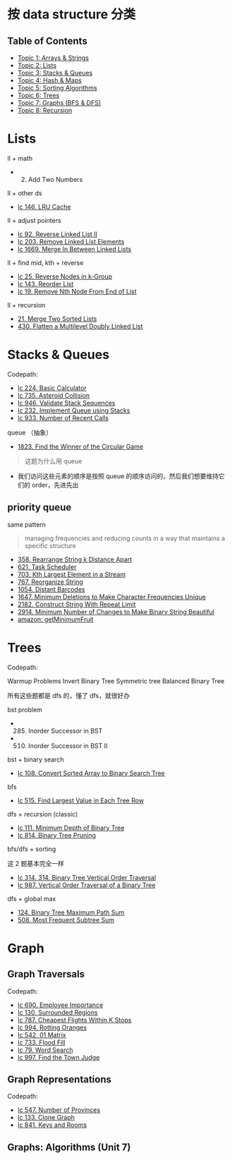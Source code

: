 # 按 data structure 分类

## Table of Contents

- [Topic 1: Arrays & Strings](#topic-1-arrays--strings)
- [Topic 2: Lists](#topic-2-lists)
- [Topic 3: Stacks & Queues](#topic-3-stacks--queues)
- [Topic 4: Hash & Maps](#topic-4-hash--maps)
- [Topic 5: Sorting Algorithms](#topic-5-sorting-algorithms)
- [Topic 6: Trees](#topic-6-trees)
- [Topic 7: Graphs (BFS & DFS)](#Graph)
- [Topic 8: Recursion](#topic-8-recursion)

# Lists

ll + math

- 2. Add Two Numbers

ll + other ds

- [lc 146. LRU Cache](https://leetcode.com/problems/lru-cache/)

ll + adjust pointers

- [lc 92. Reverse Linked List II](https://leetcode.com/problems/reverse-linked-list-ii/)
- [lc 203. Remove Linked List Elements](https://leetcode.com/problems/remove-linked-list-elements/)
- [lc 1669. Merge In Between Linked Lists](https://leetcode.com/problems/merge-in-between-linked-lists/)

ll + find mid, kth + reverse

- [lc 25. Reverse Nodes in k-Group](https://leetcode.com/problems/reverse-nodes-in-k-group/description/)
- [lc 143. Reorder List](https://leetcode.com/problems/reorder-list/)
- [lc 19. Remove Nth Node From End of List](https://leetcode.com/problems/remove-nth-node-from-end-of-list/)

ll + recursion

- [21. Merge Two Sorted Lists](https://leetcode.com/problems/merge-two-sorted-lists/)
- [430. Flatten a Multilevel Doubly Linked List](https://leetcode.com/problems/flatten-a-multilevel-doubly-linked-list/)

# Stacks & Queues

Codepath:

- [lc 224. Basic Calculator](https://leetcode.com/problems/basic-calculator/)
- [lc 735. Asteroid Collision](https://leetcode.com/problems/asteroid-collision/)
- [lc 946. Validate Stack Sequences](https://leetcode.com/problems/validate-stack-sequences/)
- [lc 232. Implement Queue using Stacks](https://leetcode.com/problems/implement-queue-using-stacks/)
- [lc 933. Number of Recent Calls](https://leetcode.com/problems/number-of-recent-calls/)

queue （抽象）

- [1823. Find the Winner of the Circular Game](https://leetcode.com/problems/find-the-winner-of-the-circular-game/description/)

> 这题为什么用 queue

- 我们访问这些元素的顺序是按照 queue 的顺序访问的，然后我们想要维持它们的 order，先进先出

## priority queue

same pattern

> managing frequencies and reducing counts in a way that maintains a specific structure

- [358. Rearrange String k Distance Apart](https://leetcode.com/problems/rearrange-string-k-distance-apart/)
- [621. Task Scheduler](https://leetcode.com/problems/task-scheduler/)
- [703. Kth Largest Element in a Stream](https://leetcode.com/problems/kth-largest-element-in-a-stream/)
- [767. Reorganize String](https://leetcode.com/problems/reorganize-string/)
- [1054. Distant Barcodes](https://leetcode.com/problems/distant-barcodes/)
- [1647. Minimum Deletions to Make Character Frequencies Unique](https://leetcode.com/problems/minimum-deletions-to-make-character-frequencies-unique/)
- [2182. Construct String With Repeat Limit](https://leetcode.com/problems/construct-string-with-repeat-limit/)
- [2914. Minimum Number of Changes to Make Binary String Beautiful](https://leetcode.com/problems/minimum-number-of-changes-to-make-binary-string-beautiful/)
- [amazon: getMinimumFruit](https://github.com/xshen053/OA/blob/main/amazon/intern/GetMininumFruit.py)

# Trees

Codepath:

Warmup Problems
Invert Binary Tree
Symmetric tree
Balanced Binary Tree

所有这些题都是 dfs 的，懂了 dfs，就很好办

bst problem

- 285. Inorder Successor in BST
- 510. Inorder Successor in BST II

bst + binary search

- [lc 108. Convert Sorted Array to Binary Search Tree](https://leetcode.com/problems/convert-sorted-array-to-binary-search-tree/)

bfs

- [lc 515. Find Largest Value in Each Tree Row](https://leetcode.com/problems/find-largest-value-in-each-tree-row/)

dfs + recursion (classic)

- [lc 111. Minimum Depth of Binary Tree](https://leetcode.com/problems/minimum-depth-of-binary-tree/)
- [lc 814. Binary Tree Pruning](https://leetcode.com/problems/binary-tree-pruning/)

bfs/dfs + sorting

这 2 题基本完全一样

- [lc 314. 314. Binary Tree Vertical Order Traversal](https://leetcode.com/problems/binary-tree-vertical-order-traversal/description/?envType=company&envId=facebook&favoriteSlug=facebook-three-months)
- [lc 987. Vertical Order Traversal of a Binary Tree](https://leetcode.com/problems/vertical-order-traversal-of-a-binary-tree/)

dfs + global max

- [124. Binary Tree Maximum Path Sum](https://leetcode.com/problems/binary-tree-maximum-path-sum/)
- [508. Most Frequent Subtree Sum](https://leetcode.com/problems/most-frequent-subtree-sum/)

# Graph

## Graph Traversals

Codepath:

- [lc 690. Employee Importance](https://leetcode.com/problems/employee-importance/)
- [lc 130. Surrounded Regions](https://leetcode.com/problems/surrounded-regions/)
- [lc 787. Cheapest Flights Within K Stops](https://leetcode.com/problems/cheapest-flights-within-k-stops/)
- [lc 994. Rotting Oranges](https://leetcode.com/problems/rotting-oranges/)
- [lc 542. 01 Matrix](https://leetcode.com/problems/01-matrix/)
- [lc 733. Flood Fill](https://leetcode.com/problems/flood-fill/)
- [lc 79. Word Search](https://leetcode.com/problems/word-search/)
- [lc 997. Find the Town Judge](https://leetcode.com/problems/find-the-town-judge/)

## Graph Representations

Codepath:

- [lc 547. Number of Provinces](https://leetcode.com/problems/number-of-provinces/)
- [lc 133. Clone Graph](https://leetcode.com/problems/clone-graph/)
- [lc 841. Keys and Rooms](https://leetcode.com/problems/keys-and-rooms/)

## Graphs: Algorithms (Unit 7)
